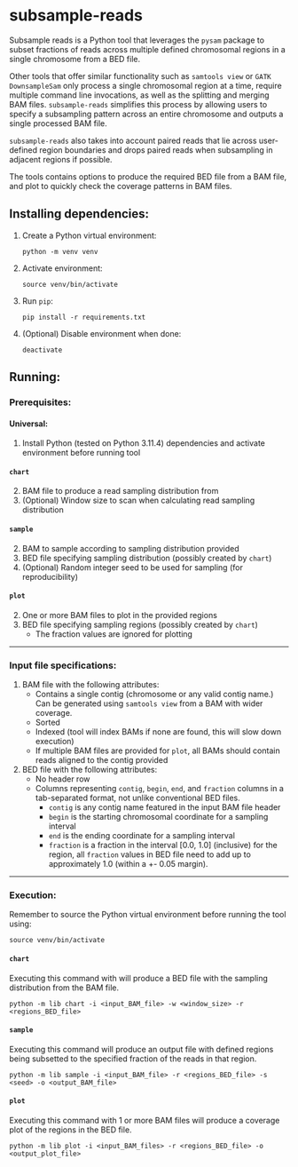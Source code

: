 # subsample-reads
Subsample reads is a Python tool that leverages the `pysam` package to subset fractions of reads across multiple defined chromosomal regions in a single chromosome from a BED file.

Other tools that offer similar functionality such as `samtools view` or `GATK DownsampleSam` only process a single chromosomal region at a time, require multiple command line invocations, as well as the splitting and merging BAM files. `subsample-reads` simplifies this process by allowing users to specify a subsampling pattern across an entire chromosome and outputs a single processed BAM file.

`subsample-reads` also takes into account paired reads that lie across user-defined region boundaries and drops paired reads when subsampling in adjacent regions if possible.

The tools contains options to produce the required BED file from a BAM file, and plot to quickly check the coverage patterns in BAM files.

## Installing dependencies:
1. Create a Python virtual environment:
    
    `python -m venv venv`
1. Activate environment:
    
    `source venv/bin/activate`
1. Run `pip`:

    `pip install -r requirements.txt`
1. (Optional) Disable environment when done:

    `deactivate`

## Running:

### Prerequisites:

#### Universal:
1. Install Python (tested on Python 3.11.4) dependencies and activate environment before running tool

#### `chart`
2. BAM file to produce a read sampling distribution from
3. (Optional) Window size to scan when calculating read sampling distribution

#### `sample`
2. BAM to sample according to sampling distribution provided
3. BED file specifying sampling distribution (possibly created by `chart`)
4. (Optional) Random integer seed to be used for sampling (for reproducibility)

#### `plot`
2. One or more BAM files to plot in the provided regions
3. BED file specifying sampling regions (possibly created by `chart`)
    - The fraction values are ignored for plotting

---

### Input file specifications:

1. BAM file with the following attributes:
    * Contains a single contig (chromosome or any valid contig name.) Can be generated using `samtools view` from a BAM with wider coverage.
    * Sorted
    * Indexed (tool will index BAMs if none are found, this will slow down execution)
    * If multiple BAM files are provided for `plot`, all BAMs should contain reads aligned to the contig provided
2. BED file with the following attributes:
    * No header row
    * Columns representing `contig`, `begin`, `end`, and `fraction` columns in a tab-separated format, not unlike conventional BED files. 
        - `contig` is any contig name featured in the input BAM file header
        - `begin` is the starting chromosomal coordinate for a sampling interval
        - `end` is the ending coordinate for a sampling interval
        - `fraction` is a fraction in the interval [0.0, 1.0] (inclusive) for the region, all `fraction` values in BED file need to add up to approximately 1.0 (within a +- 0.05 margin).

---

### Execution:

Remember to source the Python virtual environment before running the tool using:
```{python}
source venv/bin/activate
```

#### `chart`
Executing this command with will produce a BED file with the sampling distribution from the BAM file.
```{python}
python -m lib chart -i <input_BAM_file> -w <window_size> -r <regions_BED_file>
```

#### `sample`
Executing this command will produce an output file with defined regions being subsetted to the specified fraction of the reads in that region.
```{python}
python -m lib sample -i <input_BAM_file> -r <regions_BED_file> -s <seed> -o <output_BAM_file>
```

#### `plot`
Executing this command with 1 or more BAM files will produce a coverage plot of the regions in the BED file.
```{python}
python -m lib plot -i <input_BAM_files> -r <regions_BED_file> -o <output_plot_file>
```
